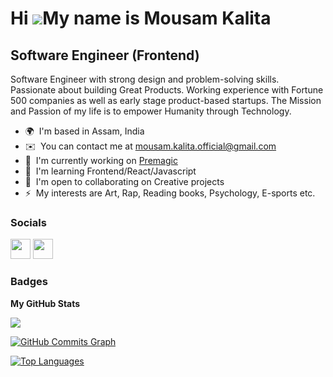 Hi ![](https://user-images.githubusercontent.com/18350557/176309783-0785949b-9127-417c-8b55-ab5a4333674e.gif)My name is Mousam Kalita
=====================================================================================================================================

Software Engineer (Frontend)
----------------------------

Software Engineer with strong design and problem-solving skills. Passionate about building Great Products. Working experience with Fortune 500 companies as well as early stage product-based startups. The Mission and Passion of my life is to empower Humanity through Technology.

* 🌍  I'm based in Assam, India
* ✉️  You can contact me at [mousam.kalita.official@gmail.com](mailto:mousam.kalita.official@gmail.com)
* 🚀  I'm currently working on [Premagic](http://app.premagic.com)
* 🧠  I'm learning Frontend/React/Javascript
* 🤝  I'm open to collaborating on Creative projects
* ⚡  My interests are Art, Rap, Reading books, Psychology, E-sports etc.


### Socials

<p align="left"> <a href="https://www.github.com/mousam-97" target="_blank" rel="noreferrer"><img src="https://raw.githubusercontent.com/danielcranney/readme-generator/main/public/icons/socials/github-dark.svg" width="32" height="32" /></a> <a href="https://www.linkedin.com/in/mousam-kalita/" target="_blank" rel="noreferrer"><img src="https://raw.githubusercontent.com/danielcranney/readme-generator/main/public/icons/socials/linkedin.svg" width="32" height="32" /></a></p>

### Badges

<b>My GitHub Stats</b>



<a href="http://www.github.com/mousam-97"><img src="https://github-readme-streak-stats.herokuapp.com/?user=mousam-97&stroke=ffffff&background=1c1917&ring=0891b2&fire=0891b2&currStreakNum=ffffff&currStreakLabel=0891b2&sideNums=ffffff&sideLabels=ffffff&dates=ffffff&hide_border=true" /></a>

<a href="http://www.github.com/mousam-97"><img src="https://github-readme-activity-graph.cyclic.app/graph?username=mousam-97&bg_color=1c1917&color=ffffff&line=0891b2&point=ffffff&area_color=1c1917&area=true&hide_border=true&custom_title=GitHub%20Commits%20Graph" alt="GitHub Commits Graph" /></a>

<a href="https://github.com/mousam-97" align="left"><img src="https://github-readme-stats.vercel.app/api/top-langs/?username=mousam-97&langs_count=10&title_color=0891b2&text_color=ffffff&icon_color=0891b2&bg_color=1c1917&hide_border=true&locale=en&custom_title=Top%20%Languages" alt="Top Languages" /></a>
